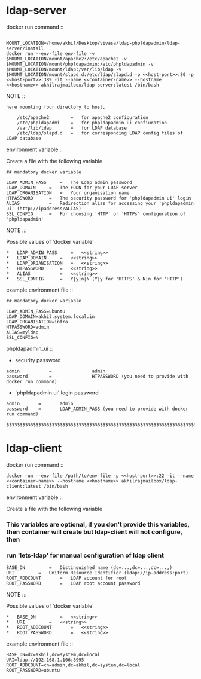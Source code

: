 
# ldap-server


docker run command ::

```

MOUNT_LOCATION=/home/akhil/Desktop/vivasa/ldap-phpldapadmin/ldap-server/install
docker run --env-file env-file -v $MOUNT_LOCATION/mount/apache2:/etc/apache2 -v $MOUNT_LOCATION/mount/phpldapadmin:/etc/phpldapadmin -v $MOUNT_LOCATION/mount/ldap:/var/lib/ldap -v $MOUNT_LOCATION/mount/slapd.d:/etc/ldap/slapd.d -p <<host-port>>:80 -p <<host-port>>:389 -it --name <<container-name>> --hostname <<hostname>> akhilrajmailbox/ldap-server:latest /bin/bash

```

NOTE ::


```
here mounting four directory to host,

	/etc/apache2		=	for apache2 configuration
	/etc/phpldapadmi	=	for phpldapadmin ui confiuration
	/var/lib/ldap		=	for LDAP database
	/etc/ldap/slapd.d	=	for corresponding LDAP config files of LDAP database

```



environment variable ::

Create a file with the following variable

```
## mandatory docker variable

LDAP_ADMIN_PASS		=	The Ldap admin password
LDAP_DOMAIN		=	The FQDN for your LDAP server
LDAP_ORGANISATION	=	Your organisation name
HTPASSWORD		=	The security password for 'phpldapadmin ui' login
ALIAS			=	Redirection alias for accessing your 'phpldapadmin ui' (http://ipaddress/ALIAS)
SSL_CONFIG		=	For choosing 'HTTP' or 'HTTPs' configuration of 'phpldapadmin'

```

NOTE :::

Possible values of 'docker variable'

	*	LDAP_ADMIN_PASS		=	<<string>>
	*	LDAP_DOMAIN		=	<<string>>
	*	LDAP_ORGANISATION	=	<<string>>
	*	HTPASSWORD		=	<<string>>
	*	ALIAS			=	<<string>>
	*	SSL_CONFIG		=	Y|y|n|N (Y|y for 'HTTPS' & N|n for 'HTTP')



example environment file  ::

```
## mandatory docker variable

LDAP_ADMIN_PASS=ubuntu
LDAP_DOMAIN=akhil.system.local.in
LDAP_ORGANISATION=infra
HTPASSWORD=admin
ALIAS=myldap
SSL_CONFIG=N

```


phpldapadmin_ui ::

* security password
 
```
admin           =               admin
password        =               HTPASSWORD (you need to provide with docker run command)

```

* 'phpldapadmin ui' login password

```
admin		=		admin
password	=		LDAP_ADMIN_PASS (you need to provide with docker run command)

```



```
$$$$$$$$$$$$$$$$$$$$$$$$$$$$$$$$$$$$$$$$$$$$$$$$$$$$$$$$$$$$$$$$$$$$$$$$$$$$$$$$$$$$$$$$$$$$$$
```

# ldap-client



docker run command ::

```
docker run --env-file /path/to/env-file -p <<host-port>>:22 -it --name <<container-name>> --hostname <<hostname>> akhilrajmailbox/ldap-client:latest /bin/bash

```

environment variable ::

Create a file with the following variable

### This variables are optional, if you don't provide this variables, then container will create but ldap-client will not configure, then
### run 'lets-ldap' for manual configuration of ldap client


```
BASE_DN			=	Distinguished name (dc=...,dc=...,dc=...,)
URI			=	Uniform Resource Identifier (ldap://ip-address:port)
ROOT_ADDCOUNT		=	LDAP account for root
ROOT_PASSWORD		=	LDAP root account password

```

NOTE :::

Possible values of 'docker variable'

	*	BASE_DN			=	<<string>>
	*	URI			=	<<string>>
	*	ROOT_ADDCOUNT		=	<<string>>
	*	ROOT_PASSWORD		=	<<string>>



example environment file  ::

```
BASE_DN=dc=akhil,dc=system,dc=local
URI=ldap://192.168.1.106:8995
ROOT_ADDCOUNT=cn=admin,dc=akhil,dc=system,dc=local
ROOT_PASSWORD=ubuntu

```

